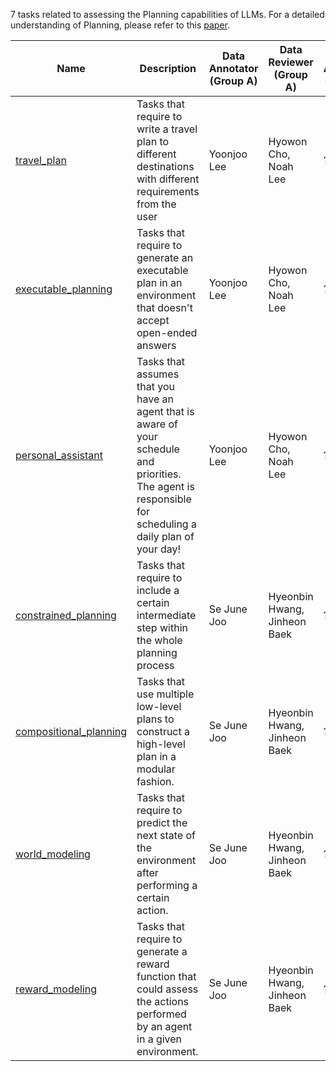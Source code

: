 7 tasks related to assessing the Planning capabilities of LLMs.
For a detailed understanding of Planning, please refer to this [paper](https://arxiv.org/abs/2302.06706).

Name | Description | Data Annotator (Group A) | Data Reviewer (Group A) | Data Annotator (Group B) | Related paper 
---- | ----------- | -------------------- | -------------------- | --------------- | --------------- |
[travel_plan](travel_plan/) | Tasks that require to write a travel plan to different destinations with different requirements from the user | Yoonjoo Lee | Hyowon Cho, Noah Lee | ? | [link](https://arxiv.org/abs/2305.14078) |
[executable_planning](executable_planning/) | Tasks that require to generate an executable plan in an environment that doesn't accept open-ended answers | Yoonjoo Lee | Hyowon Cho, Noah Lee | ? | [link1](https://arxiv.org/abs/2204.01691) [link2](https://arxiv.org/abs/2308.12682) |
[personal_assistant](personal_assistant/) | Tasks that assumes that you have an agent that is aware of your schedule and priorities. The agent is responsible for scheduling a daily plan of your day! | Yoonjoo Lee | Hyowon Cho, Noah Lee | ? | NOT AVAILABLE |
[constrained_planning](constrained_planning/) | Tasks that require to include a certain intermediate step within the whole planning process | Se June Joo | Hyeonbin Hwang, Jinheon Baek | ? | [link](https://arxiv.org/abs/2305.19472)
[compositional_planning](compositional_planning/) | Tasks that use multiple low-level plans to construct a high-level plan in a modular fashion. | Se June Joo | Hyeonbin Hwang, Jinheon Baek | ? | [link](https://arxiv.org/abs/2309.08587) |
[world_modeling](world_modeling/) | Tasks that require to predict the next state of the environment after performing a certain action. | Se June Joo | Hyeonbin Hwang, Jinheon Baek | ? | [link](https://arxiv.org/abs/2305.14992) |
[reward_modeling](reward_modeling/) | Tasks that require to generate a reward function that could assess the actions performed by an agent in a given environment. | Se June Joo | Hyeonbin Hwang, Jinheon Baek | ? | [link](https://arxiv.org/abs/2310.12931) |